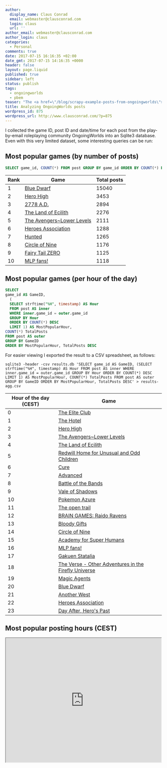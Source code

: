 ```yaml
---
author:
  display_name: Claus Conrad
  email: webmaster@clausconrad.com
  login: claus
  url: ''
author_email: webmaster@clausconrad.com
author_login: claus
categories:
  - Personal
comments: true
date: 2017-07-15 16:16:35 +02:00
date_gmt: 2017-07-15 14:16:35 +0000
header: false
layout: page.liquid
published: true
sidebar: left
status: publish
tags:
  - ongoingworlds
  - pbem
teaser: "The <a href=\"/blog/scrapy-example-posts-from-ongoingworlds\">previous post</a> used Scrapy to extract post data from the website OngoingWorlds. Here are a few conclusions from that spider crawl:\r\n"
title: Analyzing OngoingWorlds posts
wordpress_id: 875
wordpress_url: http://www.clausconrad.com/?p=875
---
```

I collected the game ID, post ID and date/time for each post from the play-by-email roleplaying community OngoingWorlds into an Sqlite3 database. Even with this very limited dataset, some interesting queries can be run:

## Most popular games (by number of posts)

```sql
SELECT game_id, COUNT(*) FROM post GROUP BY game_id ORDER BY COUNT(*) DESC LIMIT 10;
```

Rank | Game | Total posts
---|---|---
1 | [Blue Dwarf](http://www.ongoingworlds.com/games/270) | 15040
2 | [Hero High](http://www.ongoingworlds.com/games/1021) | 3453
3 | [2778 A.D.](http://www.ongoingworlds.com/games/2027) | 2894
4 | [The Land of Ecilith](http://www.ongoingworlds.com/games/2242) | 2276
5 | [The Avengers~Lower Levels](http://www.ongoingworlds.com/games/1343) | 2111
6 | [Heroes Association](http://www.ongoingworlds.com/games/2321) | 1288
7 | [Hunted](http://www.ongoingworlds.com/games/1353) | 1265
8 | [Circle of Nine](http://www.ongoingworlds.com/games/2068) | 1176
9 | [Fairy Tail ZERO](http://www.ongoingworlds.com/games/2455) | 1125
10 | [MLP fans!](http://www.ongoingworlds.com/games/1703) | 1118

## Most popular games (per hour of the day)

```sql
SELECT
game_id AS GameID,
  (
  SELECT strftime("%H", timestamp) AS Hour
  FROM post AS inner
  WHERE inner.game_id = outer.game_id
  GROUP BY Hour
  ORDER BY COUNT(*) DESC
  LIMIT 1) AS MostPopularHour,
COUNT(*) TotalPosts
FROM post AS outer
GROUP BY GameID
ORDER BY MostPopularHour, TotalPosts DESC
```

For easier viewing I exported the result to a CSV spreadsheet, as follows:

```shell
sqlite3 -header -csv results.db 'SELECT game_id AS GameID, (SELECT strftime("%H", timestamp) AS Hour FROM post AS inner WHERE inner.game_id = outer.game_id GROUP BY Hour ORDER BY COUNT(*) DESC LIMIT 1) AS MostPopularHour, COUNT(*) TotalPosts FROM post AS outer GROUP BY GameID ORDER BY MostPopularHour, TotalPosts DESC' > results-agg.csv
```

Hour of the day (CEST) | Game  
---|---  
0 | [The Elite Club](http://www.ongoingworlds.com/games/1671)
1 | [The Hotel](http://www.ongoingworlds.com/games/3012)
2 | [Hero High](http://www.ongoingworlds.com/games/1021)
3 | [The Avengers~Lower Levels](http://www.ongoingworlds.com/games/1343)
4 | [The Land of Ecilith](http://www.ongoingworlds.com/games/2242)
5 | [Redwill Home for Unusual and Odd Children](http://www.ongoingworlds.com/games/1403)
6 | [Cure](http://www.ongoingworlds.com/games/1409)
7 | [Advanced](http://www.ongoingworlds.com/games/1521)
8 | [Battle of the Bands](http://www.ongoingworlds.com/games/1385)
9 | [Vale of Shadows](http://www.ongoingworlds.com/games/2962)
10 | [Pokemon Azure](http://www.ongoingworlds.com/games/2022)
11 | [The open trail](http://www.ongoingworlds.com/games/2191)
12 | [BRAIN GAMES: Raido Ravens](http://www.ongoingworlds.com/games/2287)
13 | [Bloody Gifts](http://www.ongoingworlds.com/games/1015)
14 | [Circle of Nine](http://www.ongoingworlds.com/games/2068)
15 | [Academy for Super Humans](http://www.ongoingworlds.com/games/2922)
16 | [MLP fans!](http://www.ongoingworlds.com/games/1703)
17 | [Gakuen Statalia](http://www.ongoingworlds.com/games/1734)
18 | [The Verse - Other Adventures in the Firefly Universe](http://www.ongoingworlds.com/games/2519)
19 | [Magic Agents](http://www.ongoingworlds.com/games/2573)
20 | [Blue Dwarf](http://www.ongoingworlds.com/games/270)
21 | [Another West](http://www.ongoingworlds.com/games/1386)
22 | [Heroes Association](http://www.ongoingworlds.com/games/2321)
23 | [Day After, Hero's Past](http://www.ongoingworlds.com/games/2200)

## Most popular posting hours (CEST)

<iframe src="https://docs.google.com/spreadsheets/d/1a7xgyZxSk5uEOudb11BUTTgHRWhLzJ3rBpguemPV_b4/pubchart?oid=1310905466&amp;format=interactive" width="500" height="400"></iframe>
